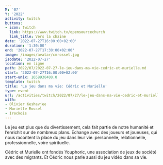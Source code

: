 ```yaml
---
M: '07'
Y: '2022'
activity: twitch
buttons:
- icon: twitch
  link: https://www.twitch.tv/opensourcechurch
  link_title: Vers la chaine
date: '2022-07-27T16:00:00+02:00'
duration: '1:30:00'
end: '2022-07-27T17:30:00+02:00'
image: /images/avatar/cmrossel.jpg
isodate: '2022-07-27'
location: en ligne
path: 2022/07/2022-07-27-le-jeu-dans-ma-vie-cedric-et-murielle.md
start: '2022-07-27T16:00:00+02:00'
start-unix: 1658930400.0
template: twitch
title: 'Le jeu dans ma vie: Cédric et Murielle'
type: event
url: /activities/twitch/2022/07/27/le-jeu-dans-ma-vie-cedric-et-murielle
with:
- Olivier Keshavjee
- Murielle Rossel
- Irockois
---
```

Le jeu est plus que du divertissement, cela fait partie de notre humanité et l’enrichit sur de nombreux plans. Échange avec des joueurs et joueuses, qui nous racontent la place du jeu dans leur vie: personnelle, relationnelle, professionnelle, voire spirituelle.

Cédric et Murielle ont fondés Youphoric, une association de jeux de société avec des migrants. Et Cédric nous parle aussi du jeu vidéo dans sa vie.
